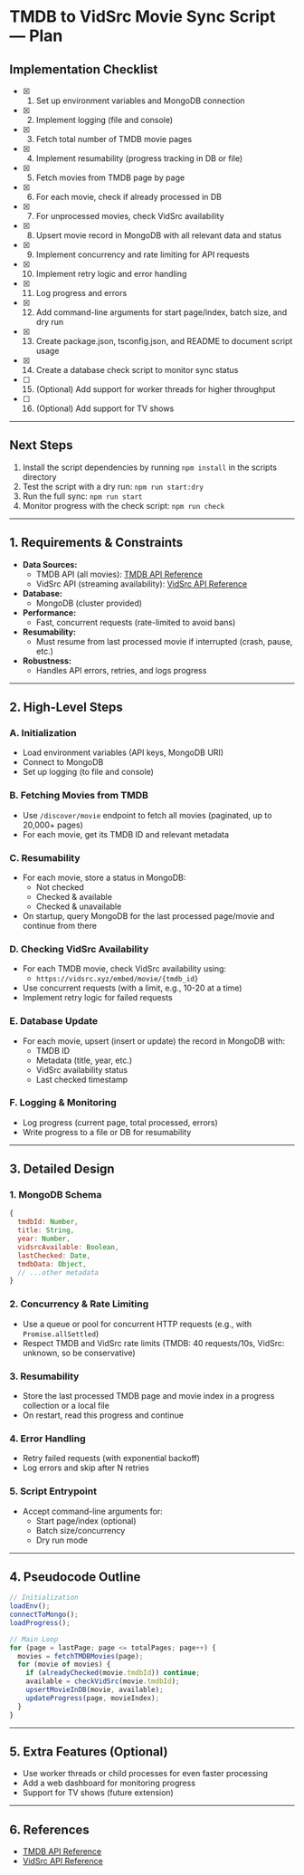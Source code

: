 # TMDB to VidSrc Movie Sync Script — Plan

## Implementation Checklist

- [x] 1. Set up environment variables and MongoDB connection
- [x] 2. Implement logging (file and console)
- [x] 3. Fetch total number of TMDB movie pages
- [x] 4. Implement resumability (progress tracking in DB or file)
- [x] 5. Fetch movies from TMDB page by page
- [x] 6. For each movie, check if already processed in DB
- [x] 7. For unprocessed movies, check VidSrc availability
- [x] 8. Upsert movie record in MongoDB with all relevant data and status
- [x] 9. Implement concurrency and rate limiting for API requests
- [x] 10. Implement retry logic and error handling
- [x] 11. Log progress and errors
- [x] 12. Add command-line arguments for start page/index, batch size, and dry run
- [x] 13. Create package.json, tsconfig.json, and README to document script usage
- [x] 14. Create a database check script to monitor sync status
- [ ] 15. (Optional) Add support for worker threads for higher throughput
- [ ] 16. (Optional) Add support for TV shows

---

## Next Steps

1. Install the script dependencies by running `npm install` in the scripts directory
2. Test the script with a dry run: `npm run start:dry`
3. Run the full sync: `npm run start`
4. Monitor progress with the check script: `npm run check`

---

## 1. Requirements & Constraints
- **Data Sources:**  
  - TMDB API (all movies): [TMDB API Reference](https://developer.themoviedb.org/reference)
  - VidSrc API (streaming availability): [VidSrc API Reference](https://vidsrc.me/api/)
- **Database:**  
  - MongoDB (cluster provided)
- **Performance:**  
  - Fast, concurrent requests (rate-limited to avoid bans)
- **Resumability:**  
  - Must resume from last processed movie if interrupted (crash, pause, etc.)
- **Robustness:**  
  - Handles API errors, retries, and logs progress

---

## 2. High-Level Steps

### A. Initialization
- Load environment variables (API keys, MongoDB URI)
- Connect to MongoDB
- Set up logging (to file and console)

### B. Fetching Movies from TMDB
- Use `/discover/movie` endpoint to fetch all movies (paginated, up to 20,000+ pages)
- For each movie, get its TMDB ID and relevant metadata

### C. Resumability
- For each movie, store a status in MongoDB:
  - Not checked
  - Checked & available
  - Checked & unavailable
- On startup, query MongoDB for the last processed page/movie and continue from there

### D. Checking VidSrc Availability
- For each TMDB movie, check VidSrc availability using:
  - `https://vidsrc.xyz/embed/movie/{tmdb_id}`
- Use concurrent requests (with a limit, e.g., 10-20 at a time)
- Implement retry logic for failed requests

### E. Database Update
- For each movie, upsert (insert or update) the record in MongoDB with:
  - TMDB ID
  - Metadata (title, year, etc.)
  - VidSrc availability status
  - Last checked timestamp

### F. Logging & Monitoring
- Log progress (current page, total processed, errors)
- Write progress to a file or DB for resumability

---

## 3. Detailed Design

### 1. MongoDB Schema
```js
{
  tmdbId: Number,
  title: String,
  year: Number,
  vidsrcAvailable: Boolean,
  lastChecked: Date,
  tmdbData: Object,
  // ...other metadata
}
```

### 2. Concurrency & Rate Limiting
- Use a queue or pool for concurrent HTTP requests (e.g., with `Promise.allSettled`)
- Respect TMDB and VidSrc rate limits (TMDB: 40 requests/10s, VidSrc: unknown, so be conservative)

### 3. Resumability
- Store the last processed TMDB page and movie index in a progress collection or a local file
- On restart, read this progress and continue

### 4. Error Handling
- Retry failed requests (with exponential backoff)
- Log errors and skip after N retries

### 5. Script Entrypoint
- Accept command-line arguments for:
  - Start page/index (optional)
  - Batch size/concurrency
  - Dry run mode

---

## 4. Pseudocode Outline

```js
// Initialization
loadEnv();
connectToMongo();
loadProgress();

// Main Loop
for (page = lastPage; page <= totalPages; page++) {
  movies = fetchTMDBMovies(page);
  for (movie of movies) {
    if (alreadyChecked(movie.tmdbId)) continue;
    available = checkVidSrc(movie.tmdbId);
    upsertMovieInDB(movie, available);
    updateProgress(page, movieIndex);
  }
}
```

---

## 5. Extra Features (Optional)
- Use worker threads or child processes for even faster processing
- Add a web dashboard for monitoring progress
- Support for TV shows (future extension)

---

## 6. References
- [TMDB API Reference](https://developer.themoviedb.org/reference)
- [VidSrc API Reference](https://vidsrc.me/api/) 